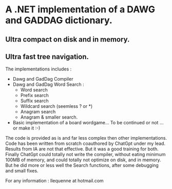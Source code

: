 # A .NET implementation of a DAWG and GADDAG dictionary. 
## Ultra compact on disk and in memory.
## Ultra fast tree navigation. 

The implementations includes : 
- Dawg and GadDag Compiler
- Dawg and GadDag Word Search : 
    - Word search
    - Prefix search
    - Suffix search 
    - Wildcard search (seemless ? or *)
    - Anagram search 
    - Anagram & smaller search.
- Basic implementation of a board wordgame... To be continued or not ... or make it :-)

The code is provided as is and far less complex then other implementations. Code has been written from scratch coauthored by ChatGpt under my lead. Results from IA are not that effective. But it was a good training for both. Finally ChatGpt could totally not write the compiler, without eating minimum 100MB of memory, and could totally not optimize on disk, and in memory. But he did more or less well the Search functions, after some debugging and small fixes. 

For any information : llequenne at hotmail.com
